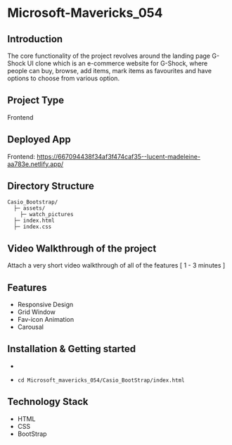 # Microsoft-Mavericks_054

## Introduction
The core functionality of the project revolves around the landing page G-Shock UI clone which is an e-commerce website for G-Shock, where people can buy, browse, add items, mark items as favourites and have options to choose from various option.

## Project Type
Frontend

## Deployed App
Frontend: https://667094438f34af3f474caf35--lucent-madeleine-aa783e.netlify.app/

## Directory Structure
```
Casio_Bootstrap/
  ├─ assets/
    ├─ watch_pictures
  ├─ index.html
  ├─ index.css
```

## Video Walkthrough of the project
Attach a very short video walkthrough of all of the features [ 1 - 3 minutes ]

## Features
- Responsive Design
- Grid Window
- Fav-icon Animation
- Carousal

## Installation & Getting started

- ```git clone https://github.com/imrayn06/Microsoft-Mavericks_054.git
- ```cd Microsoft_mavericks_054/Casio_BootStrap/index.html```


## Technology Stack
- HTML
- CSS
- BootStrap
